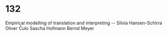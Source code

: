 # 132
Empirical modelling of translation and interpreting -- Silvia Hansen-Schirra   Oliver Čulo   Sascha Hofmann   Bernd Meyer   
